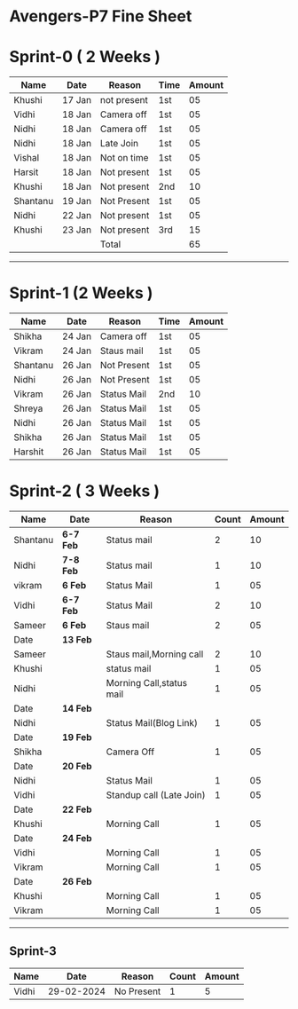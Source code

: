 # Avengers-P7 Fine Sheet

# Sprint-0 ( 2 Weeks )

| Name      | Date   | Reason        | Time | Amount  |
| ----      | ----   | ------        | ---- | ----    |
| Khushi    | 17 Jan | not present   | 1st  | 05      |
| Vidhi     | 18 Jan | Camera off    | 1st  | 05      |
| Nidhi     | 18 Jan | Camera off    | 1st  | 05      |
| Nidhi     | 18 Jan | Late Join     | 1st  | 05      |
| Vishal    | 18 Jan | Not on time   | 1st  | 05      |
| Harsit    | 18 Jan | Not present   | 1st  | 05      |
| Khushi    | 18 Jan | Not present   | 2nd  | 10      |
| Shantanu  | 19 Jan | Not Present   | 1st  | 05      |
| Nidhi     | 22 Jan | Not present   | 1st  | 05      |
| Khushi    | 23 Jan | Not present   | 3rd  | 15      |
|           |        |  Total        |      | 65      | 
***

# Sprint-1 (2 Weeks )
| Name      | Date    | Reason      | Time | Amount |
| ----      | ----    | ------      | ---- | ----   |
| Shikha    | 24 Jan  | Camera off  | 1st  | 05     |
| Vikram    | 24 Jan  | Staus mail  | 1st  | 05     |
| Shantanu  | 26 Jan  | Not Present | 1st  | 05     |
| Nidhi     | 26 Jan  | Not Present | 1st  | 05     |
| Vikram    | 26 Jan  | Status Mail | 2nd  | 10     |
| Shreya    | 26 Jan  | Status Mail | 1st  | 05     |
| Nidhi     | 26 Jan  | Status Mail | 1st  | 05     |
| Shikha    | 26 Jan  | Status Mail | 1st  | 05     |
| Harshit   | 26 Jan  | Status Mail | 1st  | 05     |






# Sprint-2 ( 3 Weeks )

| Name      | Date    | Reason      | Count| Amount |
| ----      | ----    | ------      | ---- | ----   |
| Shantanu  | **6-7  Feb**   | Status mail | 2    | 10     |
| Nidhi     | **7-8 Feb** | Status mail | 1    | 10     |
| vikram    | **6 Feb**   | Status Mail | 1    | 05     |
| Vidhi     | **6-7 Feb** | Status Mail | 2    | 10     |
| Sameer    | **6 Feb**  | Staus mail  | 2    | 05     |
| Date      | **13 Feb**  |  |     |      |
| Sameer    |   | Staus mail,Morning call  | 2    |   10   |
| Khushi    |  | status mail | 1    |  05    |
| Nidhi    |  | Morning Call,status mail | 1    |  05    |
| Date      | **14 Feb**   | 
| Nidhi      | |Status Mail(Blog Link) |  1   |   05   |
| Date      | **19 Feb**   | 
| Shikha      |   | Camera Off|  1   |   05   |
| Date      | **20 Feb**   | 
| Nidhi      |   |Status Mail|  1   |   05   |
| Vidhi      |   | Standup call (Late Join)|  1   |   05   |
| Date      | **22 Feb**   | |     |      |
| Khushi    |  |Morning Call |  1   |   05   |
| Date      | **24 Feb**   | |     |      |
| Vidhi    |  |Morning Call |  1   |   05   |
| Vikram    |  |Morning Call |  1   |   05   |
| Date      | **26 Feb**   | |     |      |
| Khushi    |  |Morning Call |  1   |   05   |
| Vikram    |  |Morning Call |  1   |   05   |

***
## Sprint-3 
 | Name      | Date    | Reason      | Count| Amount |
 |-----------|--------|--------------|-----|---------|
 | Vidhi     | 29-02-2024| No Present | 1 | 5       |

